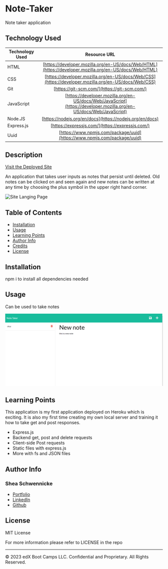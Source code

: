 # Note-Taker
Note taker application
## Technology Used 

| Technology Used         | Resource URL           | 
| ------------- |:-------------:| 
| HTML    | [https://developer.mozilla.org/en-US/docs/Web/HTML](https://developer.mozilla.org/en-US/docs/Web/HTML) | 
| CSS     | [https://developer.mozilla.org/en-US/docs/Web/CSS](https://developer.mozilla.org/en-US/docs/Web/CSS)      |   
| Git | [https://git-scm.com/](https://git-scm.com/)     |    
| JavaScript | [https://developer.mozilla.org/en-US/docs/Web/JavaScript](https://developer.mozilla.org/en-US/docs/Web/JavaScript)     |   
| Node.JS | [https://nodejs.org/en/docs](https://nodejs.org/en/docs)     | 
| Express.js | [https://expressjs.com/](https://expressjs.com/)     |   
| Uuid | [https://www.npmjs.com/package/uuid](https://www.npmjs.com/package/uuid)     |     

  


## Description 

[Visit the Deployed Site](https://youtu.be/BFyeuLhjcPY)

An application that takes user inputs as notes that persist until deleted.  Old notes can be clicked on and seen again and new notes can be written at any time by choosing the plus symbol in the upper right hand corner. 



![Site Langing Page](./site.gif)


## Table of Contents 

* [Installation](#installation)
* [Usage](#usage)
* [Learning Points](#learning-points)
* [Author Info](#author-info)
* [Credits](#credits)
* [License](#license)



## Installation
npm i to install all dependencies needed 
## Usage 
Can be used to take notes


![note taking page](./public/assets/images/Screenshot%202023-04-26%20075041.png)



## Learning Points 

This application is my first application deployed on Heroku which is exciting. It is also my first time creating my own local server and training it how to take get and post responses.  
*  Express.js
* Backend get, post and delete requests
* Client-side Post requests
* Static files with express.js
* More with fs and JSON files


## Author Info

### Shea Schwennicke 


* [Portfolio](https://sheaschwenn.github.io/Portfolio/)
* [LinkedIn](https://www.linkedin.com/in/shea-schwennicke-76a378210/)
* [Github](https://github.com/sheaschwenn)



## License

MIT License 

For more information please refer to LICENSE in the repo

---

© 2023 edX Boot Camps LLC. Confidential and Proprietary. All Rights Reserved.